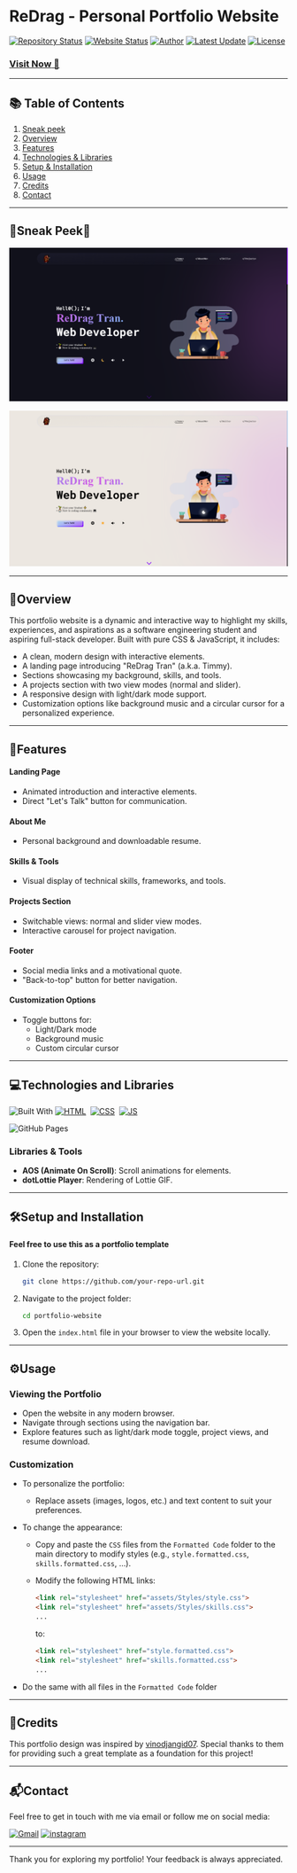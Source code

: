 # ReDrag - Personal Portfolio Website

[![Repository Status](https://img.shields.io/badge/Repository%20Status-Maintained-brightgreen.svg)](https://github.com/redrag2105/redrag2105.github.io)
[![Website Status](https://img.shields.io/badge/Website%20Status-Online-green)](https://redrag2105.github.io/)
[![Author](https://img.shields.io/badge/Author-ReDrag-purple.svg)](https://github.com/redrag2105)
[![Latest Update](https://img.shields.io/badge/Latest%20Update-22%20December%202024-yellow.svg)](https://redrag2105.github.io)
[![License](https://img.shields.io/badge/License-MIT-blue.svg)](https://github.com/redrag2105/redrag2105.github.io/blob/main/LICENSE)
### <a href="https://redrag2105.github.io/" target="_blank">**Visit Now** 🚀</a>
<!--![Visitors]()
![Stars](https://img.shields.io/github/stars/redrag2105/redrag2105.github.io?style=social) -->

---

## 📚 Table of Contents

1. [Sneak peek](#sneak-peek)
2. [Overview](#overview)
3. [Features](#features)
4. [Technologies & Libraries](#technologies-and-libraries)
5. [Setup & Installation](#setup-and-installation)
6. [Usage](#usage)
7. [Credits](#credits)
8. [Contact](#contact)

---

## 📌Sneak Peek👀
![Page Review](https://github.com/ReDrag21/ReDrag/blob/eccd1b725f779e817957c4383a8738d33da7dcbd/web_preview.png)

![Page Review](https://github.com/ReDrag21/ReDrag/blob/8453d758f27e3a5099705d008785bc95887100ed/web_preview_light.png)

---

## 📝Overview

This portfolio website is a dynamic and interactive way to highlight my skills, experiences, and aspirations as a software engineering student and aspiring full-stack developer. Built with pure CSS & JavaScript, it includes:

- A clean, modern design with interactive elements.
- A landing page introducing "ReDrag Tran" (a.k.a. Timmy).
- Sections showcasing my background, skills, and tools.
- A projects section with two view modes (normal and slider).
- A responsive design with light/dark mode support.
- Customization options like background music and a circular cursor for a personalized experience.

---

## 🎉Features

#### Landing Page
- Animated introduction and interactive elements.
- Direct "Let's Talk" button for communication.

#### About Me
- Personal background and downloadable resume.

#### Skills & Tools
- Visual display of technical skills, frameworks, and tools.

#### Projects Section
- Switchable views: normal and slider view modes.
- Interactive carousel for project navigation.

#### Footer
- Social media links and a motivational quote.
- "Back-to-top" button for better navigation.

#### Customization Options
- Toggle buttons for:
  - Light/Dark mode
  - Background music
  - Custom circular cursor

---

## 💻Technologies and Libraries

![Built With](https://img.shields.io/badge/Built%20With-purple?style=for-the-badge)
[![HTML](https://img.shields.io/badge/html5%20-%23E34F26.svg?&style=for-the-badge&logo=html5&logoColor=white)](https://github.com/jigar-sable/Portfolio-Website/search?l=html)&nbsp;
[![CSS](https://img.shields.io/badge/css3%20-%231572B6.svg?&style=for-the-badge&logo=css3&logoColor=white)](https://github.com/jigar-sable/Portfolio-Website/search?l=css)&nbsp;
[![JS](https://img.shields.io/badge/javascript%20-%23323330.svg?&style=for-the-badge&logo=javascript&logoColor=%23F7DF1E)](https://github.com/jigar-sable/Portfolio-Website/search?l=javascript)

![GitHub Pages](https://img.shields.io/badge/Hosted%20on-GitHub%20Pages-24292f?style=for-the-badge&logo=github&logoColor=white)
### Libraries & Tools
- **AOS (Animate On Scroll)**: Scroll animations for elements.
- **dotLottie Player**: Rendering of Lottie GIF.

---

## 🛠Setup and Installation

#### Feel free to use this as a portfolio template

1. Clone the repository:
   ```bash
   git clone https://github.com/your-repo-url.git
   ```
2. Navigate to the project folder:
   ```bash
   cd portfolio-website
   ```
3. Open the `index.html` file in your browser to view the website locally.

---

## ⚙Usage

### Viewing the Portfolio
- Open the website in any modern browser.
- Navigate through sections using the navigation bar.
- Explore features such as light/dark mode toggle, project views, and resume download.

### Customization
- To personalize the portfolio:

  - Replace assets (images, logos, etc.) and text content to suit your preferences.
  
- To change the appearance:

  - Copy and paste the `CSS` files from the `Formatted Code` folder to the main directory to modify styles (e.g., `style.formatted.css`, `skills.formatted.css`, ...).

  - Modify the following HTML links:
    ```html
    <link rel="stylesheet" href="assets/Styles/style.css">
    <link rel="stylesheet" href="assets/Styles/skills.css">
    ...
    ```
    to:
    ```html
    <link rel="stylesheet" href="style.formatted.css">
    <link rel="stylesheet" href="skills.formatted.css">
    ...
    ```
- Do the same with all files in the `Formatted Code` folder

---

## 🌟Credits

This portfolio design was inspired by [vinodjangid07](https://github.com/vinodjangid07). Special thanks to them for providing such a great template as a foundation for this project!

---

## 📬Contact

Feel free to get in touch with me via email or follow me on social media:

[![Gmail](https://img.shields.io/badge/Gmail-D14836?style=for-the-badge&logo=gmail&logoColor=white&textColor=black)](mailto:areddragon2018@gmail.com)
[![instagram](https://img.shields.io/badge/Instagram-E4405F?style=for-the-badge&logo=instagram&logoColor=white)](https://www.instagram.com/redrag_21)

---

Thank you for exploring my portfolio! Your feedback is always appreciated.

